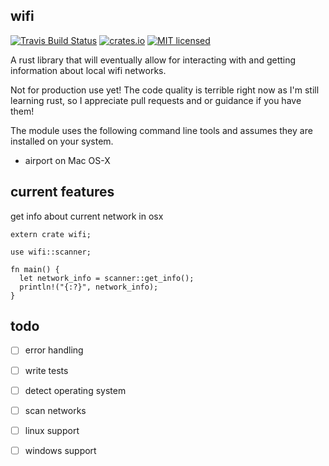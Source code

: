 wifi
----

[![Travis Build Status](https://travis-ci.org/camp4climber/wifi.svg?branch=master)](https://travis-ci.org/camp4climber/wifi)
[![crates.io](https://img.shields.io/crates/v/wifi.svg)](https://crates.io/crates/wifi)
[![MIT licensed](https://img.shields.io/badge/license-MIT-blue.svg)](./LICENSE)

A rust library that will eventually allow for interacting with and getting information about local wifi networks. 

Not for production use yet! The code quality is terrible right now as I'm still learning rust, so I appreciate pull requests and or guidance if you have them!

The module uses the following command line tools and assumes they are installed on your system.

- airport on Mac OS-X

current features
----------------

get info about current network in osx

```
extern crate wifi;

use wifi::scanner;

fn main() {
  let network_info = scanner::get_info();
  println!("{:?}", network_info);
}
```

todo
---

- [ ] error handling
- [ ] write tests
- [ ] detect operating system
- [ ] scan networks
- [ ] linux support
- [ ] windows support

